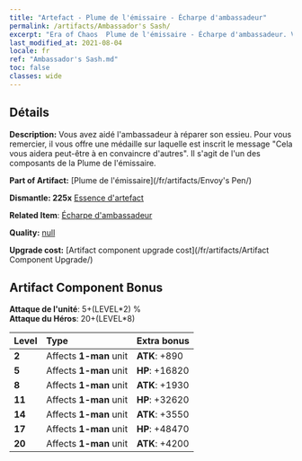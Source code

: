 ```yaml
---
title: "Artefact - Plume de l'émissaire - Écharpe d'ambassadeur"
permalink: /artifacts/Ambassador's Sash/
excerpt: "Era of Chaos  Plume de l'émissaire - Écharpe d'ambassadeur. Vous avez aidé l'ambassadeur à réparer son essieu. Pour vous remercier, il vous offre une médaille sur laquelle est inscrit le message \"Cela vous aidera peut-être à en convaincre d'autres\". Il s'agit de l'un des composants de la Plume de l'émissaire."
last_modified_at: 2021-08-04
locale: fr
ref: "Ambassador's Sash.md"
toc: false
classes: wide
---
```




## Détails

 **Description:** Vous avez aidé l'ambassadeur à réparer son essieu. Pour vous remercier, il vous offre une médaille sur laquelle est inscrit le message \"Cela vous aidera peut-être à en convaincre d'autres\". Il s'agit de l'un des composants de la Plume de l'émissaire.

 **Part of Artifact:** [Plume de l'émissaire](/fr/artifacts/Envoy's Pen/)

 **Dismantle: 225x** [Essence d'artefact](/ItemsFR/con_905/)

 **Related Item**: [Écharpe d'ambassadeur](/fr/Items/art_2154/)

 **Quality:** [null](/fr/artifacts/null/)

 **Upgrade cost:** [Artifact component upgrade cost](/fr/artifacts/Artifact Component Upgrade/)

## Artifact Component Bonus

  **Attaque de l'unité**: 5+(LEVEL\*2) %<br/>**Attaque du Héros**: 20+(LEVEL\*8)

  |  Level  | Type |    Extra bonus  | 
  |:--------|:-----|:----------------| 
  | **2** | Affects **1-man** unit | **ATK**: +890 | 
  | **5** | Affects **1-man** unit | **HP**: +16820 | 
  | **8** | Affects **1-man** unit | **ATK**: +1930 | 
  | **11** | Affects **1-man** unit | **HP**: +32620 | 
  | **14** | Affects **1-man** unit | **ATK**: +3550 | 
  | **17** | Affects **1-man** unit | **HP**: +48470 | 
  | **20** | Affects **1-man** unit | **ATK**: +4200 | 
